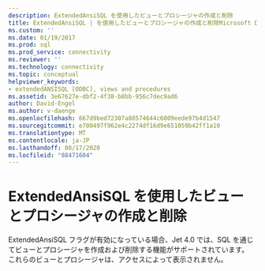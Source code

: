 ```yaml
---
description: ExtendedAnsiSQL を使用したビューとプロシージャの作成と削除
title: ExtendedAnsiSQL | を使用したビューとプロシージャの作成と削除Microsoft Docs
ms.custom: ''
ms.date: 01/19/2017
ms.prod: sql
ms.prod_service: connectivity
ms.reviewer: ''
ms.technology: connectivity
ms.topic: conceptual
helpviewer_keywords:
- extendedANSISQL [ODBC], views and procedures
ms.assetid: 3e67627e-dbf2-4f38-b8bb-956c7dec9ad6
author: David-Engel
ms.author: v-daenge
ms.openlocfilehash: 667d9bed72307a80574644c6009eede97b4d1547
ms.sourcegitcommit: e700497f962e4c2274df16d9e651059b42ff1a10
ms.translationtype: MT
ms.contentlocale: ja-JP
ms.lasthandoff: 08/17/2020
ms.locfileid: "88471604"
---
```

# <a name="creating-and-dropping-views-and-procedures-using-extendedansisql"></a>ExtendedAnsiSQL を使用したビューとプロシージャの作成と削除
ExtendedAnsiSQL フラグが有効になっている場合、Jet 4.0 では、SQL を通じてビューとプロシージャを作成および削除する機能がサポートされています。 これらのビューとプロシージャは、アクセスによって表示されません。
